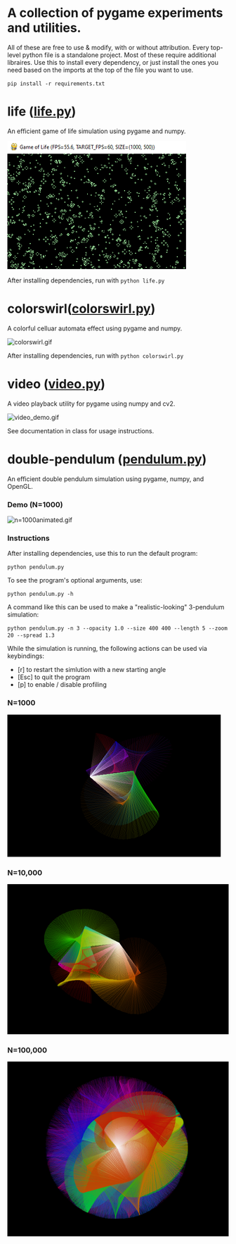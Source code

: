 # A collection of pygame experiments and utilities.

All of these are free to use & modify, with or without attribution. Every top-level python file is a standalone project. Most of these require additional libraires. Use this to install every dependency, or just install the ones you need based on the imports at the top of the file you want to use.
```
pip install -r requirements.txt
```

# life ([life.py](life.py))
An efficient game of life simulation using pygame and numpy.

![life_demo.gif](screenshots/life_demo.gif?raw=true "Life Demo")

After installing dependencies, run with `python life.py` 

# colorswirl([colorswirl.py](colorswirl.py))
A colorful celluar automata effect using pygame and numpy.

![colorswirl.gif](screenshots/colorswirl.gif?raw=true "Colorswirl Demo")

After installing dependencies, run with `python colorswirl.py` 

# video ([video.py](video.py))
A video playback utility for pygame using numpy and cv2.

![video_demo.gif](screenshots/video_demo.gif?raw=true "Video Demo")

See documentation in class for usage instructions.

# double-pendulum ([pendulum.py](pendulum.py))
An efficient double pendulum simulation using pygame, numpy, and OpenGL.

### Demo (N=1000)
![n=1000animated.gif](screenshots/n=1000animated.gif?raw=true "n=1000 animated")

### Instructions
After installing dependencies, use this to run the default program: <br>
```
python pendulum.py
``` 

To see the program's optional arguments, use:
```
python pendulum.py -h
```

A command like this can be used to make a "realistic-looking" 3-pendulum simulation:
```
python pendulum.py -n 3 --opacity 1.0 --size 400 400 --length 5 --zoom 20 --spread 1.3
```

While the simulation is running, the following actions can be used via keybindings: <br>
* \[r\] to restart the simlution with a new starting angle <br>
* \[Esc\] to quit the program <br>
* \[p\] to enable / disable profiling <br>

### N=1000
![n=1000.PNG](screenshots/n=1000.PNG?raw=true "n=1000")

### N=10,000
![n=10000.PNG](screenshots/n=10000.PNG?raw=true "n=10000")

### N=100,000
![n=100000.PNG](screenshots/n=100000.PNG?raw=true "n=100000")
